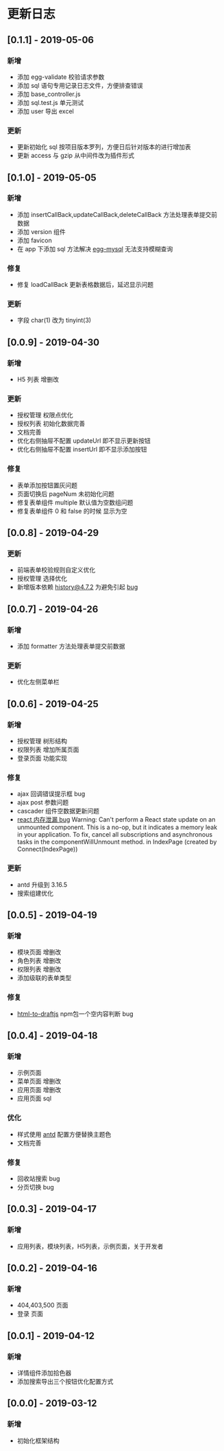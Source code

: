 # 更新日志

## [0.1.1] - 2019-05-06
### 新增
* 添加 egg-validate 校验请求参数
* 添加 sql 语句专用记录日志文件，方便排查错误
* 添加 base_controller.js
* 添加 sql.test.js 单元测试
* 添加 user 导出 excel
### 更新
* 更新初始化 sql 按项目版本罗列，方便日后针对版本的进行增加表
* 更新 access 与 gzip 从中间件改为插件形式

## [0.1.0] - 2019-05-05
### 新增
* 添加 insertCallBack,updateCallBack,deleteCallBack 方法处理表单提交前数据
* 添加 version 组件
* 添加 favicon
* 在 app 下添加 sql 方法解决 [egg-mysql](https://github.com/eggjs/egg/issues/2868) 无法支持模糊查询
### 修复
* 修复 loadCallBack 更新表格数据后，延迟显示问题
### 更新
* 字段 char(1) 改为 tinyint(3)

## [0.0.9] - 2019-04-30
### 新增
* H5 列表 增删改
### 更新
* 授权管理 权限点优化
* 授权列表 初始化数据完善
* 文档完善
* 优化右侧抽屉不配置 updateUrl 即不显示更新按钮
* 优化右侧抽屉不配置 insertUrl 即不显示添加按钮
### 修复
* 表单添加按钮置灰问题
* 页面切换后 pageNum 未初始化问题
* 修复表单组件 multiple 默认值为空数组问题
* 修复表单组件 0 和 false 的时候 显示为空

## [0.0.8] - 2019-04-29 
### 更新
* 前端表单校验规则自定义优化
* 授权管理 选择优化
* 新增版本依赖 history@4.7.2 为避免引起 [bug](https://github.com/ReactTraining/history/issues/677)

## [0.0.7] - 2019-04-26
### 新增
* 添加 formatter 方法处理表单提交前数据
### 更新
* 优化左侧菜单栏

## [0.0.6] - 2019-04-25
### 新增
* 授权管理 树形结构
* 权限列表 增加所属页面
* 登录页面 功能实现
### 修复
* ajax 回调错误提示框 bug
* ajax post 参数问题
* cascader 组件空数据更新问题
* [react 内存泄漏 bug](https://blog.csdn.net/softwarenb/article/details/81123389) Warning: Can't perform a React state update on an unmounted component. This is a no-op, but it indicates a memory leak in your application. To fix, cancel all subscriptions and asynchronous tasks in the componentWillUnmount method.
 in IndexPage (created by Connect(IndexPage))
### 更新
* antd 升级到 3.16.5
* 搜索组建优化

## [0.0.5] - 2019-04-19
### 新增
* 模块页面 增删改
* 角色列表 增删改
* 权限列表 增删改
* 添加级联的表单类型
### 修复
* [html-to-draftjs](https://github.com/jpuri/html-to-draftjs/issues/5) npm包一个空内容判断 bug

## [0.0.4] - 2019-04-18
### 新增
* 示例页面
* 菜单页面 增删改
* 应用页面 增删改
* 应用页面 sql
### 优化
* 样式使用 [antd](https://ant.design/docs/react/customize-theme-cn) 配置方便替换主题色
* 文档完善
### 修复
* 回收站搜索 bug
* 分页切换 bug

## [0.0.3] - 2019-04-17
### 新增
* 应用列表，模块列表，H5列表，示例页面，关于开发者

## [0.0.2] - 2019-04-16
### 新增
* 404,403,500 页面
* 登录 页面

## [0.0.1] - 2019-04-12
### 新增
* 详情组件添加拾色器
* 添加搜索导出三个按钮优化配置方式

## [0.0.0] - 2019-03-12
### 新增
* 初始化框架结构 

